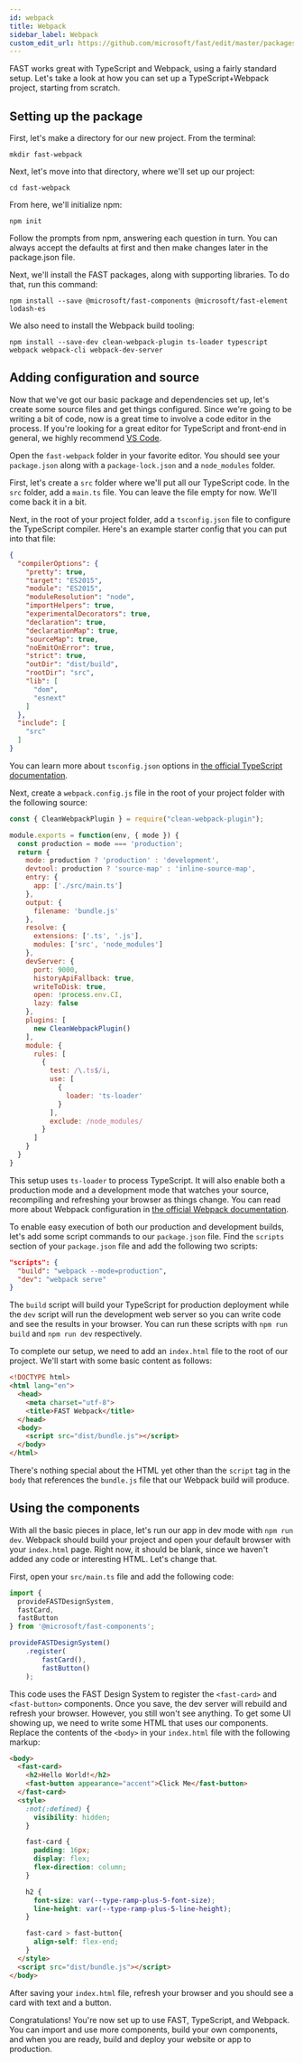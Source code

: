 ```yaml
---
id: webpack
title: Webpack
sidebar_label: Webpack
custom_edit_url: https://github.com/microsoft/fast/edit/master/packages/web-components/fast-foundation/docs/integrations/webpack.md
---
```


FAST works great with TypeScript and Webpack, using a fairly standard setup. Let's take a look at how you can set up a TypeScript+Webpack project, starting from scratch.

## Setting up the package

First, let's make a directory for our new project. From the terminal:

```shell
mkdir fast-webpack
```

Next, let's move into that directory, where we'll set up our project:

```shell
cd fast-webpack
```

From here, we'll initialize npm:

```shell
npm init
```

Follow the prompts from npm, answering each question in turn. You can always accept the defaults at first and then make changes later in the package.json file.

Next, we'll install the FAST packages, along with supporting libraries. To do that, run this command:

```shell
npm install --save @microsoft/fast-components @microsoft/fast-element lodash-es
```

We also need to install the Webpack build tooling:

```shell
npm install --save-dev clean-webpack-plugin ts-loader typescript webpack webpack-cli webpack-dev-server
```

## Adding configuration and source

Now that we've got our basic package and dependencies set up, let's create some source files and get things configured. Since we're going to be writing a bit of code, now is a great time to involve a code editor in the process. If you're looking for a great editor for TypeScript and front-end in general, we highly recommend [VS Code](https://code.visualstudio.com/).

Open the `fast-webpack` folder in your favorite editor. You should see your `package.json` along with a `package-lock.json` and a `node_modules` folder.

First, let's create a `src` folder where we'll put all our TypeScript code. In the `src` folder, add a `main.ts` file. You can leave the file empty for now. We'll come back it in a bit.

Next, in the root of your project folder, add a `tsconfig.json` file to configure the TypeScript compiler. Here's an example starter config that you can put into that file:

```json
{
  "compilerOptions": {
    "pretty": true,
    "target": "ES2015",
    "module": "ES2015",
    "moduleResolution": "node",
    "importHelpers": true,
    "experimentalDecorators": true,
    "declaration": true,
    "declarationMap": true,
    "sourceMap": true,
    "noEmitOnError": true,
    "strict": true,
    "outDir": "dist/build",
    "rootDir": "src",
    "lib": [
      "dom",
      "esnext"
    ]
  },
  "include": [
    "src"
  ]
}
```

You can learn more about `tsconfig.json` options in [the official TypeScript documentation](https://www.typescriptlang.org/docs/handbook/tsconfig-json.html).

Next, create a `webpack.config.js` file in the root of your project folder with the following source:

```js
const { CleanWebpackPlugin } = require("clean-webpack-plugin");

module.exports = function(env, { mode }) {
  const production = mode === 'production';
  return {
    mode: production ? 'production' : 'development',
    devtool: production ? 'source-map' : 'inline-source-map',
    entry: {
      app: ['./src/main.ts']
    },
    output: {
      filename: 'bundle.js'
    },
    resolve: {
      extensions: ['.ts', '.js'],
      modules: ['src', 'node_modules']
    },
    devServer: {
      port: 9000,
      historyApiFallback: true,
      writeToDisk: true,
      open: !process.env.CI,
      lazy: false
    },
    plugins: [
      new CleanWebpackPlugin()
    ],
    module: {
      rules: [
        {
          test: /\.ts$/i,
          use: [
            {
              loader: 'ts-loader'
            }
          ],
          exclude: /node_modules/
        }
      ]
    }
  }
}
```

This setup uses `ts-loader` to process TypeScript. It will also enable both a production mode and a development mode that watches your source, recompiling and refreshing your browser as things change. You can read more about Webpack configuration in [the official Webpack documentation](https://webpack.js.org/).

To enable easy execution of both our production and development builds, let's add some script commands to our `package.json` file. Find the `scripts` section of your `package.json` file and add the following two scripts:

```json
"scripts": {
  "build": "webpack --mode=production",
  "dev": "webpack serve"
}
```

The `build` script will build your TypeScript for production deployment while the `dev` script will run the development web server so you can write code and see the results in your browser. You can run these scripts with `npm run build` and `npm run dev` respectively.

To complete our setup, we need to add an `index.html` file to the root of our project. We'll start with some basic content as follows:

```html
<!DOCTYPE html>
<html lang="en">
  <head>
    <meta charset="utf-8">
    <title>FAST Webpack</title>
  </head>
  <body>
    <script src="dist/bundle.js"></script>
  </body>
</html>
```

There's nothing special about the HTML yet other than the `script` tag in the `body` that references the `bundle.js` file that our Webpack build will produce.

## Using the components

With all the basic pieces in place, let's run our app in dev mode with `npm run dev`. Webpack should build your project and open your default browser with your `index.html` page. Right now, it should be blank, since we haven't added any code or interesting HTML. Let's change that.

First, open your `src/main.ts` file and add the following code:

```ts
import { 
  provideFASTDesignSystem, 
  fastCard, 
  fastButton
} from '@microsoft/fast-components';

provideFASTDesignSystem()
    .register(
        fastCard(),
        fastButton()
    );
```

This code uses the FAST Design System to register the `<fast-card>` and `<fast-button>` components. Once you save, the dev server will rebuild and refresh your browser. However, you still won't see anything. To get some UI showing up, we need to write some HTML that uses our components. Replace the contents of the `<body>` in your `index.html` file with the following markup:

```html
<body>
  <fast-card>
    <h2>Hello World!</h2>
    <fast-button appearance="accent">Click Me</fast-button>
  </fast-card>
  <style>
    :not(:defined) {
      visibility: hidden;
    }

    fast-card {
      padding: 16px;
      display: flex;
      flex-direction: column;
    }

    h2 {
      font-size: var(--type-ramp-plus-5-font-size);
      line-height: var(--type-ramp-plus-5-line-height);
    }

    fast-card > fast-button{
      align-self: flex-end;
    }
  </style>
  <script src="dist/bundle.js"></script>
</body>
```

After saving your `index.html` file, refresh your browser and you should see a card with text and a button.

Congratulations! You're now set up to use FAST, TypeScript, and Webpack. You can import and use more components, build your own components, and when you are ready, build and deploy your website or app to production.
